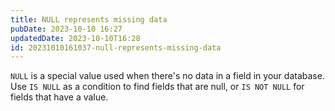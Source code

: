 ```yaml
---
title: NULL represents missing data
pubDate: 2023-10-10 16:27
updatedDate: 2023-10-10T16:28
id: 20231010161037-null-represents-missing-data
---
```


`NULL` is a special value used when there's no data in a field in your database. Use `IS NULL` as a condition to find fields that are null, or `IS NOT NULL` for fields that have a value.
